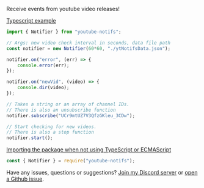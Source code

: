 Receive events from youtube video releases!

<u>Typescript example</u>
```ts
import { Notifier } from "youtube-notifs";

// Args: new video check interval in seconds, data file path
const notifier = new Notifier(60*60, "./ytNotifsData.json");

notifier.on("error", (err) => {
	console.error(err);
});

notifier.on("newVid", (video) => {
	console.dir(video);
});

// Takes a string or an array of channel IDs.
// There is also an unsubscribe function
notifier.subscribe("UCr9mtUZ7V3QfzGKleu_3CDw");

// Start checking for new videos.
// There is also a stop function
notifier.start();
```

<u>Importing the package when not using TypeScript or ECMAScript</u>
```js
const { Notifier } = require("youtube-notifs");
```

Have any issues, questions or suggestions? [Join my Discord server](https://discord.com/invite/dcAwVFj2Pf) or [open a Github issue](https://github.com/James-Bennett-295/npm-youtube-notifs/issues/new).
